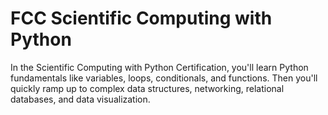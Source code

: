 # FCC Scientific Computing with Python
In the Scientific Computing with Python Certification, you'll learn Python fundamentals like variables, loops, conditionals, and functions. Then you'll quickly ramp up to complex data structures, networking, relational databases, and data visualization.